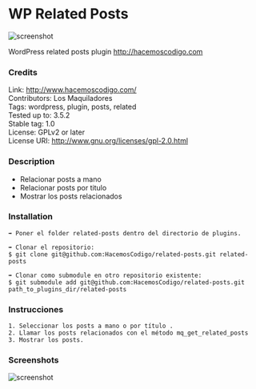 WP Related Posts
===================
![screenshot](https://raw.github.com/HacemosCodigo/related-posts/master/img/logo_maquila.png)

WordPress related posts plugin
http://hacemoscodigo.com

### Credits

Link: http://www.hacemoscodigo.com/<br />
Contributors: Los Maquiladores<br />
Tags: wordpress, plugin, posts, related<br />
Tested up to: 3.5.2<br />
Stable tag: 1.0<br />
License: GPLv2 or later<br />
License URI: http://www.gnu.org/licenses/gpl-2.0.html<br />

### Description

* Relacionar posts a mano
* Relacionar posts por titulo
* Mostrar los posts relacionados

### Installation

	➡ Poner el folder related-posts dentro del directorio de plugins.

	➡ Clonar el repositorio:
	$ git clone git@github.com:HacemosCodigo/related-posts.git related-posts

	➡ Clonar como submodule en otro repositorio existente:
	$ git submodule add git@github.com:HacemosCodigo/related-posts.git path_to_plugins_dir/related-posts

### Instrucciones

	1. Seleccionar los posts a mano o por título .
	2. Llamar los posts relacionados con el método mq_get_related_posts
	3. Mostrar los posts.

### Screenshots

![screenshot](https://raw.github.com/HacemosCodigo/related-posts/master/img/ejemplo.png)